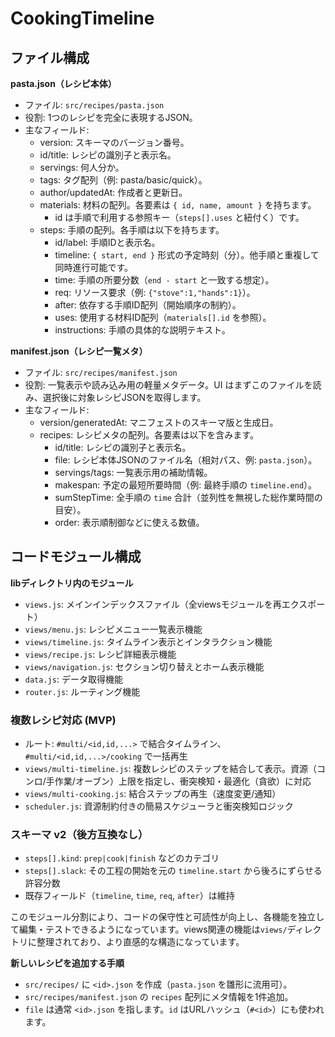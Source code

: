 # CookingTimeline

## ファイル構成

**pasta.json（レシピ本体）**
- ファイル: `src/recipes/pasta.json`
- 役割: 1つのレシピを完全に表現するJSON。
- 主なフィールド:
  - version: スキーマのバージョン番号。
  - id/title: レシピの識別子と表示名。
  - servings: 何人分か。
  - tags: タグ配列（例: pasta/basic/quick）。
  - author/updatedAt: 作成者と更新日。
  - materials: 材料の配列。各要素は `{ id, name, amount }` を持ちます。
    - id は手順で利用する参照キー（`steps[].uses` と紐付く）です。
  - steps: 手順の配列。各手順は以下を持ちます。
    - id/label: 手順IDと表示名。
    - timeline: `{ start, end }` 形式の予定時刻（分）。他手順と重複して同時進行可能です。
    - time: 手順の所要分数（`end - start` と一致する想定）。
    - req: リソース要求（例: `{"stove":1,"hands":1}`）。
    - after: 依存する手順ID配列（開始順序の制約）。
    - uses: 使用する材料ID配列（`materials[].id` を参照）。
    - instructions: 手順の具体的な説明テキスト。

**manifest.json（レシピ一覧メタ）**
- ファイル: `src/recipes/manifest.json`
- 役割: 一覧表示や読み込み用の軽量メタデータ。UI はまずこのファイルを読み、選択後に対象レシピJSONを取得します。
- 主なフィールド:
  - version/generatedAt: マニフェストのスキーマ版と生成日。
  - recipes: レシピメタの配列。各要素は以下を含みます。
    - id/title: レシピの識別子と表示名。
    - file: レシピ本体JSONのファイル名（相対パス、例: `pasta.json`）。
    - servings/tags: 一覧表示用の補助情報。
    - makespan: 予定の最短所要時間（例: 最終手順の `timeline.end`）。
    - sumStepTime: 全手順の `time` 合計（並列性を無視した総作業時間の目安）。
    - order: 表示順制御などに使える数値。

## コードモジュール構成

**libディレクトリ内のモジュール**
- `views.js`: メインインデックスファイル（全viewsモジュールを再エクスポート）
- `views/menu.js`: レシピメニュー一覧表示機能
- `views/timeline.js`: タイムライン表示とインタラクション機能
- `views/recipe.js`: レシピ詳細表示機能
- `views/navigation.js`: セクション切り替えとホーム表示機能
- `data.js`: データ取得機能
- `router.js`: ルーティング機能

### 複数レシピ対応 (MVP)
- ルート: `#multi/<id,id,...>` で結合タイムライン、`#multi/<id,id,...>/cooking` で一括再生
- `views/multi-timeline.js`: 複数レシピのステップを結合して表示。資源（コンロ/手作業/オーブン）上限を指定し、衝突検知・最適化（貪欲）に対応
- `views/multi-cooking.js`: 結合ステップの再生（速度変更/通知）
- `scheduler.js`: 資源制約付きの簡易スケジューラと衝突検知ロジック

### スキーマ v2（後方互換なし）
- `steps[].kind`: `prep|cook|finish` などのカテゴリ
- `steps[].slack`: その工程の開始を元の `timeline.start` から後ろにずらせる許容分数
- 既存フィールド（`timeline`, `time`, `req`, `after`）は維持

このモジュール分割により、コードの保守性と可読性が向上し、各機能を独立して編集・テストできるようになっています。views関連の機能は`views/`ディレクトリに整理されており、より直感的な構造になっています。

**新しいレシピを追加する手順**
- `src/recipes/` に `<id>.json` を作成（`pasta.json` を雛形に流用可）。
- `src/recipes/manifest.json` の `recipes` 配列にメタ情報を1件追加。
- `file` は通常 `<id>.json` を指します。`id` はURLハッシュ（`#<id>`）にも使われます。
